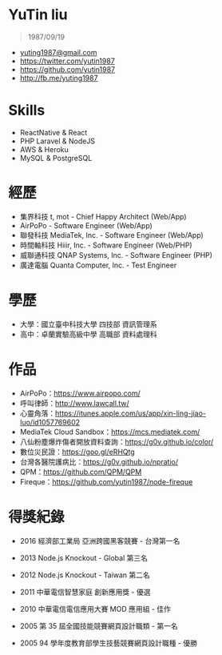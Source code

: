 # YuTin liu

> 1987/09/19

- yuting1987@gmail.com
- https://twitter.com/yutin1987
- https://github.com/yutin1987
- http://fb.me/yuting1987

# Skills

- ReactNative & React
- PHP Laravel & NodeJS
- AWS & Heroku
- MySQL & PostgreSQL

# 經歷
- 集界科技 t, mot - Chief Happy Architect (Web/App)
- AirPoPo - Software Engineer (Web/App)
- 聯發科技 MediaTek, Inc. - Software Engineer (Web/App)
- 時間軸科技 Hiiir, Inc. - Software Engineer (Web/PHP)
- 威聯通科技 QNAP Systems, Inc. - Software Engineer (PHP)
- 廣達電腦 Quanta Computer, Inc. - Test Engineer

# 學歷

- 大學：國立臺中科技大學 四技部 資訊管理系
- 高中：卓蘭實驗高級中學 高職部 資料處理科

# 作品

- AirPoPo：https://www.airpopo.com/
- 呼叫律師：http://www.lawcall.tw/
- 心靈角落：https://itunes.apple.com/us/app/xin-ling-jiao-luo/id1057769602
- MediaTek Cloud Sandbox：https://mcs.mediatek.com/
- 八仙粉塵爆炸傷者開放資料查詢：https://g0v.github.io/color/
- 數位災民證：https://goo.gl/eRHQtg
- 台灣各醫院護病比：https://g0v.github.io/npratio/
- QPM：https://github.com/QPM/QPM
- Fireque：https://github.com/yutin1987/node-fireque


# 得獎紀錄

- 2016 經濟部工業局 亞洲跨國黑客競賽 - 台灣第一名

- 2013 Node.js Knockout - Global 第三名

- 2012 Node.js Knockout - Taiwan 第二名

- 2011 中華電信智慧家庭 創新應用獎 - 優選

- 2010 中華電信電信應用大賽 MOD 應用組 - 佳作

- 2005 第 35 屆全國技能競賽網頁設計職類 - 第一名

- 2005 94 學年度教育部學生技藝競賽網頁設計職種 - 優勝
